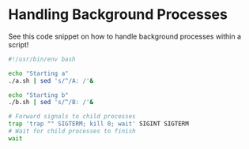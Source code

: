 # Handling Background Processes

See this code snippet on how to handle background processes within a script!

```bash
#!/usr/bin/env bash

echo "Starting a"
./a.sh | sed 's/^/A: /'&

echo "Starting b"
./b.sh | sed 's/^/B: /'&

# Forward signals to child processes
trap 'trap "" SIGTERM; kill 0; wait' SIGINT SIGTERM
# Wait for child processes to finish
wait
```
